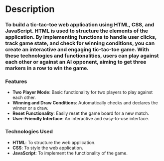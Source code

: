 # Description

### To build a tic-tac-toe web application using HTML, CSS, and JavaScript. HTML is used to structure the elements of the application. By implementing functions to handle user clicks, track game state, and check for winning conditions, you can create an interactive and engaging tic-tac-toe game. With these technologies and functionalities, users can play against each other or against an AI opponent, aiming to get three markers in a row to win the game.

### Features

- **Two Player Mode**: Basic functionality for two players to play against each other.
- **Winning and Draw Conditions**: Automatically checks and declares the winner or a draw.
- **Reset Functionality**: Easily reset the game board for a new match.
- **User-Friendly Interface**: An interactive and easy-to-use interface.

### Technologies Used

- **HTML**: To structure the web application.
- **CSS**: To style the web application.
- **JavaScript**: To implement the functionality of the game.
